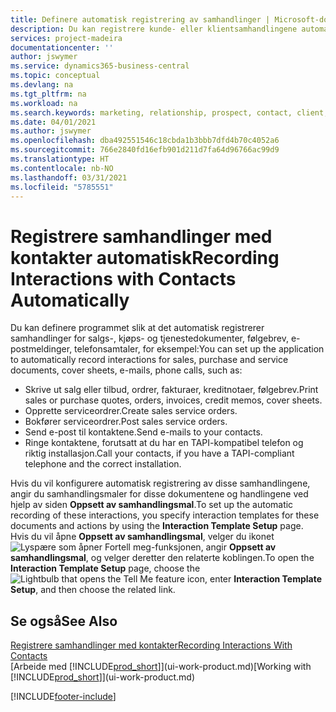 ```yaml
---
title: Definere automatisk registrering av samhandlinger | Microsoft-dokumentasjon
description: Du kan registrere kunde- eller klientsamhandlingene automatisk, for eksempel for salg, kjøp og servicedokumenter eller telefonsamtaler.
services: project-madeira
documentationcenter: ''
author: jswymer
ms.service: dynamics365-business-central
ms.topic: conceptual
ms.devlang: na
ms.tgt_pltfrm: na
ms.workload: na
ms.search.keywords: marketing, relationship, prospect, contact, client, customer
ms.date: 04/01/2021
ms.author: jswymer
ms.openlocfilehash: dba492551546c18cbda1b3bbb7dfd4b70c4052a6
ms.sourcegitcommit: 766e2840fd16efb901d211d7fa64d96766ac99d9
ms.translationtype: HT
ms.contentlocale: nb-NO
ms.lasthandoff: 03/31/2021
ms.locfileid: "5785551"
---
```

# <a name="recording-interactions-with-contacts-automatically"></a><span data-ttu-id="802a0-103">Registrere samhandlinger med kontakter automatisk</span><span class="sxs-lookup"><span data-stu-id="802a0-103">Recording Interactions with Contacts Automatically</span></span>
<span data-ttu-id="802a0-104">Du kan definere programmet slik at det automatisk registrerer samhandlinger for salgs-, kjøps- og tjenestedokumenter, følgebrev, e-postmeldinger, telefonsamtaler, for eksempel:</span><span class="sxs-lookup"><span data-stu-id="802a0-104">You can set up the application to automatically record interactions for sales, purchase and service documents, cover sheets, e-mails, phone calls, such as:</span></span>

* <span data-ttu-id="802a0-105">Skrive ut salg eller tilbud, ordrer, fakturaer, kreditnotaer, følgebrev.</span><span class="sxs-lookup"><span data-stu-id="802a0-105">Print sales or purchase quotes, orders, invoices, credit memos, cover sheets.</span></span>
* <span data-ttu-id="802a0-106">Opprette serviceordrer.</span><span class="sxs-lookup"><span data-stu-id="802a0-106">Create sales service orders.</span></span>
* <span data-ttu-id="802a0-107">Bokfører serviceordrer.</span><span class="sxs-lookup"><span data-stu-id="802a0-107">Post sales service orders.</span></span>
* <span data-ttu-id="802a0-108">Send e-post til kontaktene.</span><span class="sxs-lookup"><span data-stu-id="802a0-108">Send e-mails to your contacts.</span></span>
* <span data-ttu-id="802a0-109">Ringe kontaktene, forutsatt at du har en TAPI-kompatibel telefon og riktig installasjon.</span><span class="sxs-lookup"><span data-stu-id="802a0-109">Call your contacts, if you have a TAPI-compliant telephone and the correct installation.</span></span>

<span data-ttu-id="802a0-110">Hvis du vil konfigurere automatisk registrering av disse samhandlingene, angir du samhandlingsmaler for disse dokumentene og handlingene ved hjelp av siden **Oppsett av samhandlingsmal**.</span><span class="sxs-lookup"><span data-stu-id="802a0-110">To set up the automatic recording of these interactions, you specify interaction templates for these documents and actions by using the **Interaction Template Setup** page.</span></span>  
<span data-ttu-id="802a0-111">Hvis du vil åpne **Oppsett av samhandlingsmal**, velger du ikonet ![Lyspære som åpner Fortell meg-funksjonen](media/ui-search/search_small.png "Fortell hva du vil gjøre"), angir **Oppsett av samhandlingsmal**, og velger deretter den relaterte koblingen.</span><span class="sxs-lookup"><span data-stu-id="802a0-111">To open the **Interaction Template Setup** page, choose the ![Lightbulb that opens the Tell Me feature](media/ui-search/search_small.png "Tell me what you want to do") icon, enter **Interaction Template Setup**, and then choose the related link.</span></span>

## <a name="see-also"></a><span data-ttu-id="802a0-112">Se også</span><span class="sxs-lookup"><span data-stu-id="802a0-112">See Also</span></span>
[<span data-ttu-id="802a0-113">Registrere samhandlinger med kontakter</span><span class="sxs-lookup"><span data-stu-id="802a0-113">Recording Interactions With Contacts</span></span>](marketing-interactions.md)  
<span data-ttu-id="802a0-114">[Arbeide med [!INCLUDE[prod_short](includes/prod_short.md)]](ui-work-product.md)</span><span class="sxs-lookup"><span data-stu-id="802a0-114">[Working with [!INCLUDE[prod_short](includes/prod_short.md)]](ui-work-product.md)</span></span>  


[!INCLUDE[footer-include](includes/footer-banner.md)]